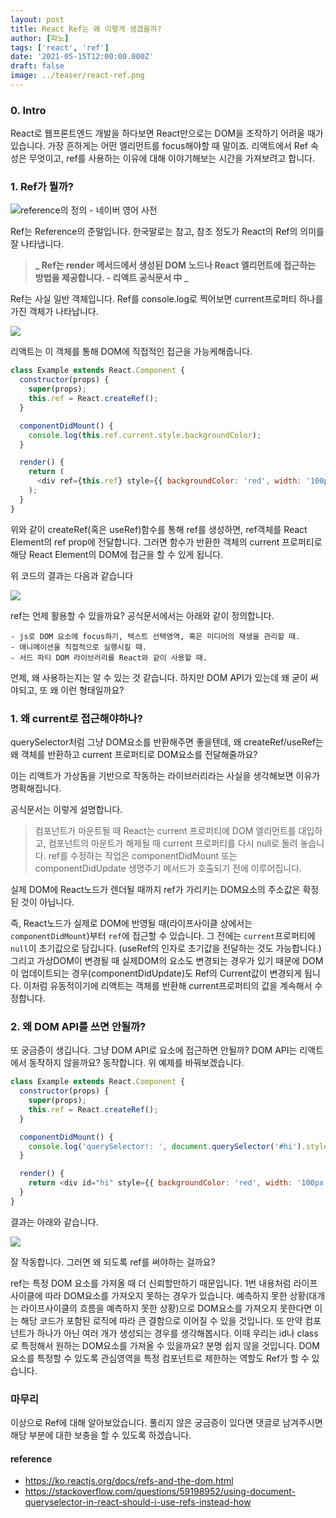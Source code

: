 ```yaml
---
layout: post
title: React Ref는 왜 이렇게 생겼을까?
author: [파노]
tags: ['react', 'ref']
date: '2021-05-15T12:00:00.000Z'
draft: false
image: ../teaser/react-ref.png
---
```


### 0. Intro

React로 웹프론트엔드 개발을 하다보면 React만으로는 DOM을 조작하기 어려울 때가 있습니다.
가장 흔하게는 어떤 엘리먼트를 focus해야할 때 말이죠. 리액트에서 Ref 속성은 무엇이고, ref를 사용하는 이유에 대해 이야기해보는 시간을 가져보려고 합니다.

### 1. Ref가 뭘까?

![reference의 정의 - 네이버 영어 사전](https://images.velog.io/images/fan/post/ba2c2401-6a86-403f-890c-caeca7b528b1/image.png)

Ref는 Reference의 준말입니다. 한국말로는 참고, 참조 정도가 React의 Ref의 의미를 잘 나타냅니다.

> **_ Ref는 render 메서드에서 생성된 DOM 노드나 React 엘리먼트에 접근하는 방법을 제공합니다. - 리액트 공식문서 中 _**

Ref는 사실 일반 객체입니다. Ref를 console.log로 찍어보면 current프로퍼티 하나를 가진 객체가 나타납니다.

![](https://images.velog.io/images/fan/post/d0e6c0c3-db9a-4991-8251-81e619f6df18/image.png)

리액트는 이 객체를 통해 DOM에 직접적인 접근을 가능케해줍니다.

```js
class Example extends React.Component {
  constructor(props) {
    super(props);
    this.ref = React.createRef();
  }

  componentDidMount() {
    console.log(this.ref.current.style.backgroundColor);
  }

  render() {
    return (
      <div ref={this.ref} style={{ backgroundColor: 'red', width: '100px', height: '100px' }} />
    );
  }
}
```

위와 같이 createRef(혹은 useRef)함수를 통해 ref를 생성하면, ref객체를 React Element의 ref prop에 전달합니다. 그러면 함수가 반환한 객체의 current 프로퍼티로 해당 React Element의 DOM에 접근을 할 수 있게 됩니다.

위 코드의 결과는 다음과 같습니다

![](https://images.velog.io/images/fan/post/d0bc7d0b-f063-41a1-8977-070cd5c9341a/image.png)

ref는 언제 활용할 수 있을까요? 공식문서에서는 아래와 같이 정의합니다.

    - js로 DOM 요소에 focus하기, 텍스트 선택영역, 혹은 미디어의 재생을 관리할 때.
    - 애니메이션을 직접적으로 실행시킬 때.
    - 서드 파티 DOM 라이브러리를 React와 같이 사용할 때.

언제, 왜 사용하는지는 알 수 있는 것 같습니다. 하지만 DOM API가 있는데 왜 굳이 써야되고, 또 왜 이런 형태일까요?

### 1. 왜 current로 접근해야하나?

querySelector처럼 그냥 DOM요소를 반환해주면 좋을텐데, 왜 createRef/useRef는 왜 객체를 반환하고 current 프로퍼티로 DOM요소를 전달해줄까요?

이는 리액트가 가상돔을 기반으로 작동하는 라이브러리라는 사실을 생각해보면 이유가 명확해집니다.

공식문서는 이렇게 설명합니다.

> 컴포넌트가 마운트될 때 React는 current 프로퍼티에 DOM 엘리먼트를 대입하고, 컴포넌트의 마운트가 해제될 때 current 프로퍼티를 다시 null로 돌려 놓습니다. ref를 수정하는 작업은 componentDidMount 또는 componentDidUpdate 생명주기 메서드가 호출되기 전에 이루어집니다.

실제 DOM에 React노드가 렌더될 때까지 ref가 가리키는 DOM요소의 주소값은 확정된 것이 아닙니다.

즉, React노드가 실제로 DOM에 반영될 때(라이프사이클 상에서는 `componentDidMount`)부터 `ref`에 접근할 수 있습니다. 그 전에는 `current`프로퍼티에 `null`이 초기값으로 담깁니다. (useRef의 인자로 초기값을 전달하는 것도 가능합니다.)
그리고 가상DOM이 변경될 때 실제DOM의 요소도 변경되는 경우가 있기 때문에 DOM이 업데이트되는 경우(componentDidUpdate)도 Ref의 Current값이 변경되게 됩니다. 이처럼 유동적이기에 리액트는 객체를 반환해 current프로퍼티의 값을 계속해서 수정합니다.

### 2. 왜 DOM API를 쓰면 안될까?

또 궁금증이 생깁니다. 그냥 DOM API로 요소에 접근하면 안될까?
DOM API는 리액트에서 동작하지 않을까요? 동작합니다.
위 예제를 바꿔보겠습니다.

```js
class Example extends React.Component {
  constructor(props) {
    super(props);
    this.ref = React.createRef();
  }

  componentDidMount() {
    console.log('querySelector!: ', document.querySelector('#hi').style.backgroundColor);
  }

  render() {
    return <div id="hi" style={{ backgroundColor: 'red', width: '100px', height: '100px' }} />;
  }
}
```

결과는 아래와 같습니다.

![](https://images.velog.io/images/fan/post/f051993a-7293-4b64-9c95-c7237ae38c94/image.png)

잘 작동합니다. 그러면 왜 되도록 ref를 써야하는 걸까요?

ref는 특정 DOM 요소를 가져올 때 더 신뢰할만하기 때문입니다.
1번 내용처럼 라이프사이클에 따라 DOM요소를 가져오지 못하는 경우가 있습니다. 예측하지 못한 상황(대개는 라이프사이클의 흐름을 예측하지 못한 상황)으로 DOM요소를 가져오지 못한다면 이는 해당 코드가 포함된 로직에 따라 큰 결함으로 이어질 수 있을 것입니다. 또 만약 컴포넌트가 하나가 아닌 여러 개가 생성되는 경우를 생각해봅시다. 이때 우리는 id나 class로 특정해서 원하는 DOM요소를 가져올 수 있을까요? 분명 쉽지 않을 것입니다. DOM요소를 특정할 수 있도록 관심영역을 특정 컴포넌트로 제한하는 역할도 Ref가 할 수 있습니다.

### 마무리

이상으로 Ref에 대해 알아보았습니다. 풀리지 않은 궁금증이 있다면 댓글로 남겨주시면 해당 부분에 대한 보충을 할 수 있도록 하겠습니다.

#### reference

- https://ko.reactjs.org/docs/refs-and-the-dom.html
- https://stackoverflow.com/questions/59198952/using-document-queryselector-in-react-should-i-use-refs-instead-how
